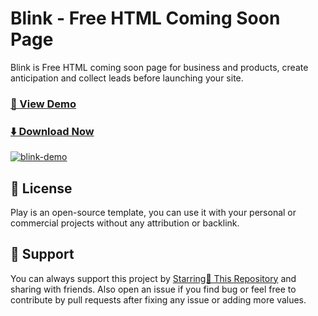 # Blink - Free HTML Coming Soon Page
Blink is Free HTML coming soon page for business and products, create anticipation and collect leads before launching your site.

### [🚀 View Demo](https://preview.uideck.com/items/blink/)

### [⬇️ Download Now](https://links.uideck.com/blink-download)

[![blink-demo](https://uideck.com/wp-content/uploads/2021/09/blink.jpg)](https://preview.uideck.com/items/blink/)



## 📃 License
Play is an open-source template, you can use it with your personal or commercial projects without any attribution or backlink.

## 💙 Support
You can always support this project by [Starring🌟 This Repository](https://github.com/uideck/https://github.com/uideck/blink-html-coming-soon-page) 
and sharing with friends. Also open an issue if you find bug or feel free to contribute by pull requests after fixing any issue or adding more values.
